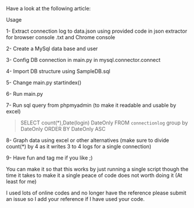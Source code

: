 Have a look at the following article:





Usage

1- Extract connection log to data.json using provided code in  json extractor for browser console .txt and Chrome console 

2- Create a MySql data base and user

3- Config DB connection in main.py in mysql.connector.connect

4- Import DB structure using SampleDB.sql

5- Change main.py startindex()

6- Run main.py

7- Run sql query from phpmyadmin (to make it readable and usable by excel)

> SELECT  count(*),Date(login) DateOnly FROM `connectionlog` group by DateOnly ORDER BY  DateOnly ASC 

8- Graph data using excel or other alternatives (make sure to divide count(*) by 4 as it writes 3 to 4 logs for a single connection)

9- Have fun and tag me if you like ;)





You can make it so that this works by just running a single script though the time it takes to make it a single peace of code does not worth doing it (At least for me)



I used lots of online codes and no longer have the reference please submit an issue so I add your reference if I have used your code.